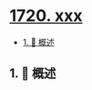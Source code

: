 # [1720. xxx](https://github.com/Tdahuyou/TNotes.leetcode/tree/main/notes/1720.%20xxx)

<!-- region:toc -->

- [1. 📝 概述](#1--概述)

<!-- endregion:toc -->

## 1. 📝 概述
